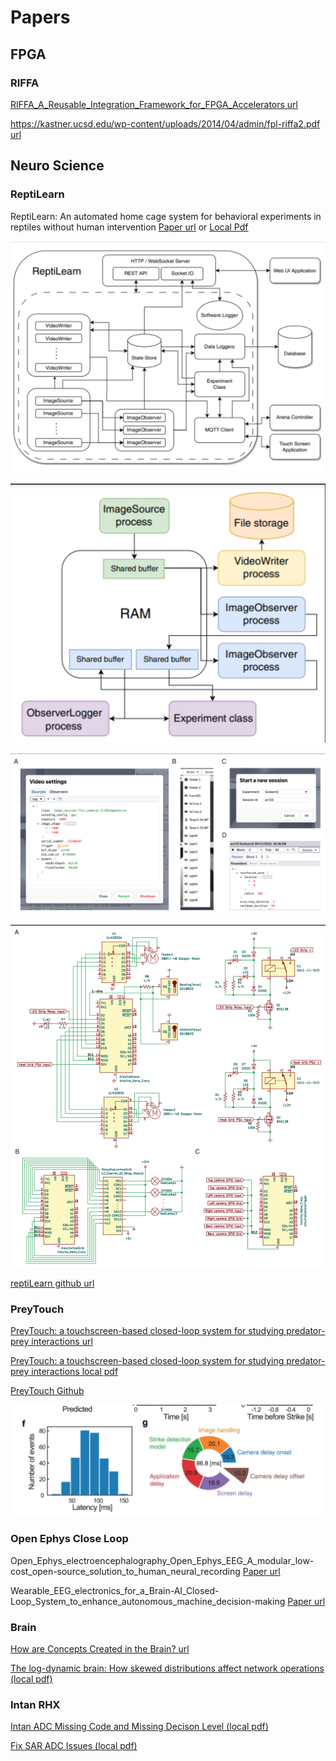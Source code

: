 # Papers

## FPGA

### RIFFA

[RIFFA_A_Reusable_Integration_Framework_for_FPGA_Accelerators url](https://www.researchgate.net/publication/261396774_RIFFA_A_Reusable_Integration_Framework_for_FPGA_Accelerators)

[https://kastner.ucsd.edu/wp-content/uploads/2014/04/admin/fpl-riffa2.pdf url](https://kastner.ucsd.edu/wp-content/uploads/2014/04/admin/fpl-riffa2.pdf)

## Neuro Science

### ReptiLearn

ReptiLearn: An automated home cage system for behavioral experiments in reptiles without human intervention [Paper url](https://journals.plos.org/plosbiology/article?id=10.1371/journal.pbio.3002411) or  [Local Pdf](./papers/2025/ReptiLearn.pdf)

![](./images/2025/Screenshot%20from%202025-01-24%2011-20-30.png)

![](./images/2025/Screenshot%20from%202025-01-24%2011-20-51.png)

![](./images/2025/Screenshot%20from%202025-01-24%2011-22-03.png)

![](./images/2025/Screenshot%20from%202025-01-24%2011-22-26.png)

[reptiLearn github url](https://github.com/EvolutionaryNeuralCodingLab/reptiLearn/tree/master)

### PreyTouch

[PreyTouch: a touchscreen-based closed-loop system for studying predator-prey interactions url](https://www.nature.com/articles/s42003-024-07345-5)

[PreyTouch: a touchscreen-based closed-loop system for studying predator-prey interactions local pdf](./papers/2025/PreyTouch-2024.pdf)

[PreyTouch Github](https://github.com/EvolutionaryNeuralCodingLab/PreyTouch)

![Overall latency](./images/2025/Screenshot%20from%202025-01-24%2016-31-14.png)

### Open Ephys Close Loop

Open_Ephys_electroencephalography_Open_Ephys_EEG_A_modular_low-cost_open-source_solution_to_human_neural_recording [Paper url](https://www.researchgate.net/publication/314305186_Open_Ephys_electroencephalography_Open_Ephys_EEG_A_modular_low-cost_open-source_solution_to_human_neural_recording)

Wearable_EEG_electronics_for_a_Brain-AI_Closed-Loop_System_to_enhance_autonomous_machine_decision-making [Paper url](https://www.researchgate.net/publication/360954933_Wearable_EEG_electronics_for_a_Brain-AI_Closed-Loop_System_to_enhance_autonomous_machine_decision-making)

### Brain

[How are Concepts Created in the Brain? url](https://sapienlabs.org/lab-talk/how-are-concepts-created-in-the-brain/)

[The log-dynamic brain: How skewed distributions affect network operations (local pdf)](./papers/2025/BuzsakiMizusekiNRN.pdf)

### Intan RHX

[Intan ADC Missing Code and Missing Decison Level (local pdf)](papers/2025/Barth_2024_J._Neural_Eng._21_044001.pdf)

[Fix SAR ADC Issues (local pdf)](papers/2025/2012_JETTA_SARADC.pdf)